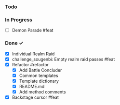 ### Todo

### In Progress

- [ ] Demon Parade #feat

### Done ✓

- [x] Individual Realm Raid
- [x] challenge_sougenbi: Empty realm raid passes #feat
- [x] Refactor #refactor
    - [x] Add Battle Concluder
    - [x] Common templates
    - [x] Template dictionary
    - [x] README.md
    - [x] Add method comments
- [x] Backstage cursor #feat